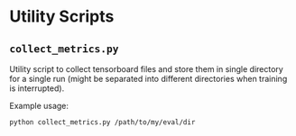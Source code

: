 # Utility Scripts

## `collect_metrics.py`
Utility script to collect tensorboard files and store them in single directory
for a single run (might be separated into different directories when training
is interrupted).

Example usage:
```bash
python collect_metrics.py /path/to/my/eval/dir
```

